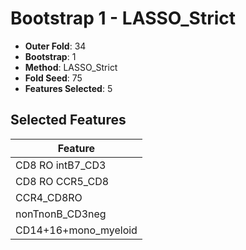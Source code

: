 # Bootstrap 1 - LASSO_Strict

- **Outer Fold**: 34
- **Bootstrap**: 1
- **Method**: LASSO_Strict
- **Fold Seed**: 75
- **Features Selected**: 5

## Selected Features

| Feature |
|---------|
| CD8 RO intB7_CD3 |
| CD8 RO CCR5_CD8 |
| CCR4_CD8RO |
| nonTnonB_CD3neg |
| CD14+16+mono_myeloid |
